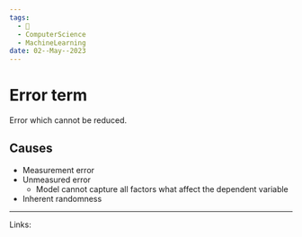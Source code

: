 ```yaml
---
tags:
  - 🌱
  - ComputerScience
  - MachineLearning
date: 02--May--2023
---
```


# Error term

Error which cannot be reduced.
## Causes
- Measurement error
- Unmeasured error
    - Model cannot capture all factors what affect the dependent variable
- Inherent randomness

---
Links: 